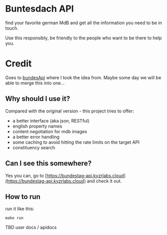 # Buntesdach API
find your favorite german MdB and get all the information you need to be in touch.

Use this responsibly, be friendly to the people who want to be there to help you.

# Credit
Goes to [bundesApi](https://github.com/bundesAP) where I took the idea from.
Maybe some day we will be able to merge this into one...

## Why should I use it?
Compared with the original version - this project tries to offer:
- a better interface (aka json, RESTful)
- english property names
- content negotiation for mdb images
- a better error handling
- some caching to avoid hitting the rate limits on the target API
- constituency search

## Can I see this somewhere?

Yes you can, go to [https://bundestag-api.kyzrlabs.cloud](https://bundestag-api.kyzrlabs.cloud) and check it out.

## How to run

run it like this:
```
make run
```

TBD user docs / apidocs